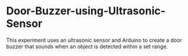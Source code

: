 # Door-Buzzer-using-Ultrasonic-Sensor
This experiment uses an ultrasonic sensor and Arduino to create a door buzzer that sounds when an object is detected within a set range.
